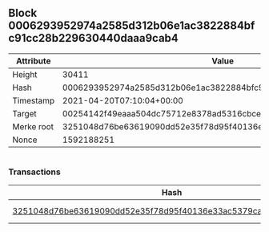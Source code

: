 ## Block 0006293952974a2585d312b06e1ac3822884bfc91cc28b229630440daaa9cab4

Attribute | Value
--- | ---
Height | 30411
Hash | 0006293952974a2585d312b06e1ac3822884bfc91cc28b229630440daaa9cab4
Timestamp | 2021-04-20T07:10:04+00:00
Target | 00254142f49eaaa504dc75712e8378ad5316cbcead634704b3734b6271167cc4
Merke root | 3251048d76be63619090dd52e35f78d95f40136e33ac5379ca48c933f96782c4
Nonce | 1592188251

```

```

### Transactions

Hash | Amount
--- | ---
[3251048d76be63619090dd52e35f78d95f40136e33ac5379ca48c933f96782c4](3251048d76be63619090dd52e35f78d95f40136e33ac5379ca48c933f96782c4.md) | 10.00000000 SKEPTI 
